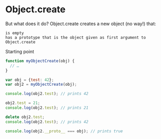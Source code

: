 # Object.create

But what does it do? Object.create creates a new object (no way!) that:

    is empty
    has a prototype that is the object given as first argument to Object.create

Starting point

```js
function myObjectCreate(obj) {
  // …
}

var obj = {test: 42};
var obj2 = myObjectCreate(obj);

console.log(obj2.test); // prints 42

obj2.test = 21;
console.log(obj2.test); // prints 21

delete obj2.test;
console.log(obj2.test); // prints 42

console.log(obj2.__proto__ === obj); // prints true

```
